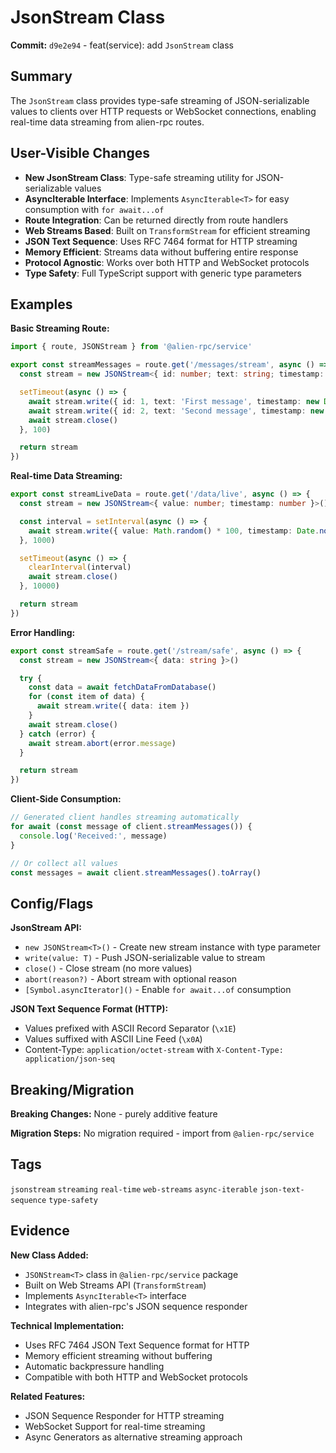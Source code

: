 # JsonStream Class

**Commit:** `d9e2e94` - feat(service): add `JsonStream` class

## Summary

The `JsonStream` class provides type-safe streaming of JSON-serializable values to clients over HTTP requests or WebSocket connections, enabling real-time data streaming from alien-rpc routes.

## User-Visible Changes

- **New JsonStream Class**: Type-safe streaming utility for JSON-serializable values
- **AsyncIterable Interface**: Implements `AsyncIterable<T>` for easy consumption with `for await...of`
- **Route Integration**: Can be returned directly from route handlers
- **Web Streams Based**: Built on `TransformStream` for efficient streaming
- **JSON Text Sequence**: Uses RFC 7464 format for HTTP streaming
- **Memory Efficient**: Streams data without buffering entire response
- **Protocol Agnostic**: Works over both HTTP and WebSocket protocols
- **Type Safety**: Full TypeScript support with generic type parameters

## Examples

**Basic Streaming Route:**
```typescript
import { route, JSONStream } from '@alien-rpc/service'

export const streamMessages = route.get('/messages/stream', async () => {
  const stream = new JSONStream<{ id: number; text: string; timestamp: Date }>()

  setTimeout(async () => {
    await stream.write({ id: 1, text: 'First message', timestamp: new Date() })
    await stream.write({ id: 2, text: 'Second message', timestamp: new Date() })
    await stream.close()
  }, 100)

  return stream
})
```

**Real-time Data Streaming:**
```typescript
export const streamLiveData = route.get('/data/live', async () => {
  const stream = new JSONStream<{ value: number; timestamp: number }>()

  const interval = setInterval(async () => {
    await stream.write({ value: Math.random() * 100, timestamp: Date.now() })
  }, 1000)

  setTimeout(async () => {
    clearInterval(interval)
    await stream.close()
  }, 10000)

  return stream
})
```

**Error Handling:**
```typescript
export const streamSafe = route.get('/stream/safe', async () => {
  const stream = new JSONStream<{ data: string }>()

  try {
    const data = await fetchDataFromDatabase()
    for (const item of data) {
      await stream.write({ data: item })
    }
    await stream.close()
  } catch (error) {
    await stream.abort(error.message)
  }

  return stream
})
```

**Client-Side Consumption:**
```typescript
// Generated client handles streaming automatically
for await (const message of client.streamMessages()) {
  console.log('Received:', message)
}

// Or collect all values
const messages = await client.streamMessages().toArray()
```

## Config/Flags

**JsonStream API:**
- `new JSONStream<T>()` - Create new stream instance with type parameter
- `write(value: T)` - Push JSON-serializable value to stream
- `close()` - Close stream (no more values)
- `abort(reason?)` - Abort stream with optional reason
- `[Symbol.asyncIterator]()` - Enable `for await...of` consumption

**JSON Text Sequence Format (HTTP):**
- Values prefixed with ASCII Record Separator (`\x1E`)
- Values suffixed with ASCII Line Feed (`\x0A`)
- Content-Type: `application/octet-stream` with `X-Content-Type: application/json-seq`

## Breaking/Migration

**Breaking Changes:** None - purely additive feature

**Migration Steps:** No migration required - import from `@alien-rpc/service`

## Tags

`jsonstream` `streaming` `real-time` `web-streams` `async-iterable` `json-text-sequence` `type-safety`

## Evidence

**New Class Added:**
- `JSONStream<T>` class in `@alien-rpc/service` package
- Built on Web Streams API (`TransformStream`)
- Implements `AsyncIterable<T>` interface
- Integrates with alien-rpc's JSON sequence responder

**Technical Implementation:**
- Uses RFC 7464 JSON Text Sequence format for HTTP
- Memory efficient streaming without buffering
- Automatic backpressure handling
- Compatible with both HTTP and WebSocket protocols

**Related Features:**
- JSON Sequence Responder for HTTP streaming
- WebSocket Support for real-time streaming
- Async Generators as alternative streaming approach
